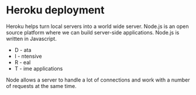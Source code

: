 # Heroku deployment

Heroku helps turn local servers into a world wide server. Node.js is an open source platform where we can build server-side applications. Node.js is written in Javascript.
- D - ata
- I - ntensive
- R - eal
- T - ime applications 

Node allows a server to handle a lot of connections and work with a number of requests at the same time.
